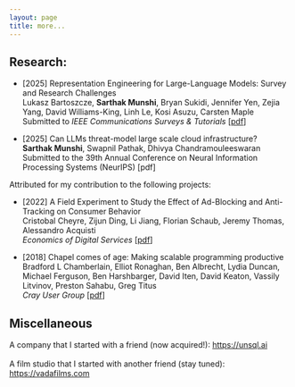 ```yaml
---
layout: page
title: more...
---
```


## Research:

* [2025] Representation Engineering for Large-Language Models: Survey and Research Challenges <br/> Lukasz Bartoszcze, __Sarthak Munshi__, Bryan Sukidi, Jennifer Yen, Zejia Yang, David Williams-King, Linh Le, Kosi Asuzu, Carsten Maple<br/> Submitted to _IEEE Communications Surveys & Tutorials_ [<a href="https://arxiv.org/abs/2502.17601">pdf</a>]
  
* [2025] Can LLMs threat-model large scale cloud infrastructure? <br /> __Sarthak Munshi__, Swapnil Pathak, Dhivya Chandramouleeswaran<br /> Submitted to the 39th Annual Conference on Neural Information Processing Systems (NeurIPS) [pdf]

Attributed for my contribution to the following projects:
* [2022] A Field Experiment to Study the Effect of Ad-Blocking and Anti-Tracking on Consumer Behavior <br />Cristobal Cheyre, Zijun Ding, Li Jiang, Florian Schaub, Jeremy Thomas, Alessandro Acquisti<br /> _Economics of Digital Services_
 [<a href="https://www.law.upenn.edu/live/files/12361-a-field-experiment-to-study-the-effect-of">pdf</a>]

* [2018] Chapel comes of age: Making scalable programming productive <br /> Bradford L Chamberlain, Elliot Ronaghan, Ben Albrecht, Lydia Duncan, Michael Ferguson, Ben Harshbarger, David Iten, David Keaton, Vassily Litvinov, Preston Sahabu, Greg Titus<br /> _Cray User Group_ [<a href="https://chapel-lang.org/publications/cug2018-chapel.pdf">pdf</a>]

## Miscellaneous
A company that I started with a friend (now acquired!): <a href='https://unsql.ai'>https://unsql.ai</a><br /><br />
A film studio that I started with another friend (stay tuned): <a href='https://vadafilms.com'>https://vadafilms.com</a>


<!--
Few open-source projects:
-  vibe coded <a href='https://terms.ninja'>terms.ninja</a>
-  wrote the <a href='https://chapel-lang.org/docs/modules/packages/Crypto.html'>crypto stdlib</a> for Chapel
-  contributed evals to UK AISI's <a href='https://github.com/UKGovernmentBEIS/inspect_ai'>inspect AI framwork
-->

<!--
<h2>Press</h2>
<ul>
  <li><a href="https://nyweekly.com/tech/the-hidden-heroes-of-ai-keeping-your-data-safe-in-the-age-of-machine-learning/" target="_blank">The Hidden Heroes of AI: Keeping Your Data Safe in the Age of Machine Learning</a><br><em>New York Weekly</em></li>
  <li><a href="https://beforeitsnews.com/business/2024/12/what-do-experts-have-to-say-about-ai-safety-3744192.html" target="_blank">What Do Experts Have To Say About AI Safety?</a><br><em>Before It's News</em></li>
  <li><a href="https://www.msn.com/en-us/news/technology/how-artificial-intelligence-is-rapidly-changing-cybersecurity-according-to-project-security-engineer-sarthak-munshi/ar-AA1t4AkI" target="_blank">How Artificial Intelligence Is Rapidly Changing Cybersecurity</a><br><em>MSN</em></li>
  <li><a href="https://www.newsbreak.com/news/3621862378760-how-to-stay-cyber-safe-while-traveling-according-to-tech-expert-sarthak-munshi" target="_blank">How To Stay Cyber Safe While Traveling</a><br><em>NewsBreak</em></li>
  <li><a href="https://www.thehindu.com/features/kids/play-the-numbers-game/article2888602.ece" target="_blank">Play the numbers game</a><br><em>The Hindu</em></li>
</ul>
<h2>Talks</h2>
<ul>
  <li><a href="https://www.youtube.com/watch?v=8gZSfT4y44w" target="_blank">Research Talk: Tightly CCA-Secure Encryption Without Pairings </a><br><em>Stanford Scholar</em></li>
</ul>
-->
